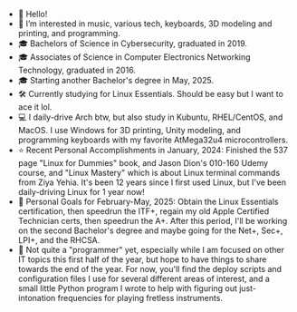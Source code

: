 - 👋 Hello!
- 👀 I’m interested in music, various tech, keyboards, 3D modeling and printing, and programming.
- 🎓 Bachelors of Science in Cybersecurity, graduated in 2019.
- 🎓 Associates of Science in Computer Electronics Networking Technology, graduated in 2016.
- 🎓 Starting another Bachelor's degree in May, 2025.
- 🛠️ Currently studying for Linux Essentials. Should be easy but I want to ace it lol.
- 💻 I daily-drive Arch btw, but also study in Kubuntu, RHEL/CentOS, and MacOS. I use Windows for 3D printing, Unity modeling, and programming keyboards with my favorite AtMega32u4 microcontrollers.
- ⭐ Recent Personal Accomplishments in January, 2024: Finished the 537 page "Linux for Dummies" book, and Jason Dion's 010-160 Udemy course, and "Linux Mastery" which is about Linux terminal commands from Ziya Yehia. It's been 12 years since I first used Linux, but I've been daily-driving Linux for 1 year now!
- 🌱 Personal Goals for February-May, 2025: Obtain the Linux Essentials certification, then speedrun the ITF+, regain my old Apple Certified Technician certs, then speedrun the A+. After this period, I'll be working on the second Bachelor's degree and maybe going for the Net+, Sec+, LPI+, and the RHCSA.
- 🌱 Not quite a "programmer" yet, especially while I am focused on other IT topics this first half of the year, but hope to have things to share towards the end of the year. For now, you'll find the deploy scripts and configuration files I use for several different areas of interest, and a small little Python program I wrote to help with figuring out just-intonation frequencies for playing fretless instruments.
